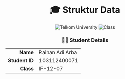 <div align="center">
  <h1>🎓 Struktur Data</h1>
  
  ![Telkom University](https://img.shields.io/badge/Telkom-University-red)
  ![Class](https://img.shields.io/badge/Class-IF--12--07-green)
</div>



<div align="center">
  
### 👨‍🎓 Student Details

</div>

<table align="center">
  <tr>
    <td align="right"><b>Name</b></td>
    <td align="left">Raihan Adi Arba</td>
  </tr>
  <tr>
    <td align="right"><b>Student ID</b></td>
    <td align="left">103112400071</td>
  </tr>
  <tr>
    <td align="right"><b>Class</b></td>
    <td align="left">IF-12-07</td>
  </tr>
</table>

